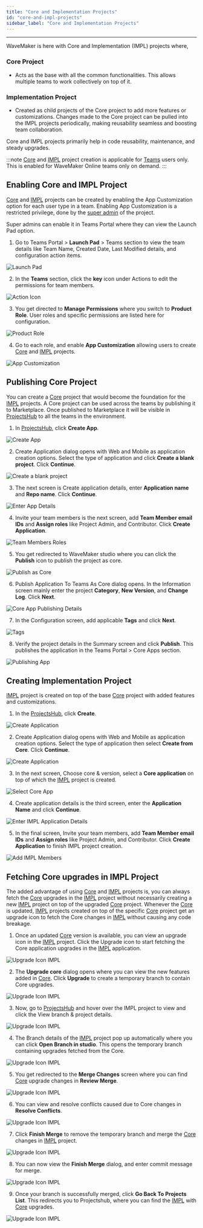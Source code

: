 ```yaml
---
title: "Core and Implementation Projects"
id: "core-and-impl-projects"
sidebar_label: "Core and Implementation Projects"
---
```

---

WaveMaker is here with Core and Implementation (IMPL) projects where,

### Core Project

- Acts as the base with all the common functionalities. This allows multiple teams to work collectively on top of it.

### Implementation Project

- Created as child projects of the Core project to add more features or customizations. Changes made to the Core project can be pulled into the IMPL projects periodically, making reusability seamless and boosting team collaboration.

Core and IMPL projects primarily help in code reusability, maintenance, and steady upgrades.


:::note
[Core](#core-project) and [IMPL](#implementation-project) project creation is applicable for [Teams](/learn/teams/overview/) users only. This is enabled for WaveMaker Online teams only on demand.
:::

## Enabling Core and IMPL Project

[Core](#core-project) and [IMPL](#implementation-project) projects can be created by enabling the App Customization option for each user type in a team. Enabling App Customization is a restricted privilege, done by the [super admin](/learn/on-premise/configure/config-users-auth-providers/#make-user-as-a-super-admin) of the project.

Super admins can enable it in Teams Portal where they can view the Launch Pad option.

1. Go to Teams Portal > **Launch Pad** > Teams section to view the team details like Team Name, Created Date, Last Modified details, and configuration action items.

![Launch Pad](/learn/assets/core-impl-projects/launchpad.png)

2. In the **Teams** section, click the **key** icon under Actions to edit the permissions for team members.

![Action Icon](/learn/assets/core-impl-projects/teams-actions.png)

3. You get directed to **Manage Permissions** where you switch to **Product Role**. User roles and specific permissions are listed here for configuration.

![Product Role](/learn/assets/core-impl-projects/teams-product-role.png)

4. Go to each role, and enable **App Customization** allowing users to create [Core](#core-project) and [IMPL](#implementation-project) projects.

![App Customization](/learn/assets/core-impl-projects/role-app-customization.png)

## Publishing Core Project

You can create a [Core](#core-project) project that would become the foundation for the [IMPL](#implementation-project) projects. A Core project can be used across the teams by publishing it to Marketplace. Once published to Marketplace it will be visible in [ProjectsHub](/learn/blog/2024/03/04/wavemaker-11-6-release#introducing-projectshub) to all the teams in the environment.

1. In [ProjectsHub](/learn/blog/2024/03/04/wavemaker-11-6-release#introducing-projectshub), click **Create App**. 

![Create App](/learn/assets/core-impl-projects/create-app.png)

2. Create Application dialog opens with Web and Mobile as application creation options. Select the type of application and click **Create a blank project**. Click **Continue**.

![Create a blank project](/learn/assets/core-impl-projects/create-blank-project.png)

3. The next screen is Create application details, enter **Application name** and **Repo name**. Click **Continue**.

![Enter App Details](/learn/assets/core-impl-projects/enter-app-details.png)

4. Invite your team members is the next screen, add **Team Member email IDs** and **Assign roles** like Project Admin, and Contributor. Click **Create Application**.

![Team Members Roles](/learn/assets/core-impl-projects/add-team-members.png)

5. You get redirected to WaveMaker studio where you can click the **Publish** icon to publish the project as core.

![Publish as Core](/learn/assets/core-impl-projects/publish-as-core.png)

6. Publish Application To Teams As Core dialog opens. In the Information screen mainly enter the project **Category**, **New Version**, and **Change Log**. Click **Next**.

![Core App Publishing Details](/learn/assets/core-impl-projects/publish-details-core-app.png)

7. In the Configuration screen, add applicable **Tags** and click **Next**.

![Tags](/learn/assets/core-impl-projects/next-tag-publishing-core.png)

8. Verify the project details in the Summary screen and click **Publish**. This publishes the application in the Teams Portal > Core Apps section.

![Publishing App](/learn/assets/core-impl-projects/publish-core-summary.png)


## Creating Implementation Project

[IMPL](#implementation-project) project is created on top of the base [Core](#core-project) project with added features and customizations.

1. In the [ProjectsHub](/learn/blog/2024/03/04/wavemaker-11-6-release#introducing-projectshub), click **Create**.

![Create Application](/learn/assets/core-impl-projects/create-impl-app.png)

2. Create Application dialog opens with Web and Mobile as application creation options. Select the type of application then select **Create from Core**. Click **Continue**.

![Create Application](/learn/assets/core-impl-projects/create-impl-from-core.png)

3. In the next screen, Choose core & version, select a **Core application** on top of which the [IMPL](#implementation-project) project is created.

![Select Core App](/learn/assets/core-impl-projects/select-core-app.png)

4. Create application details is the third screen, enter the **Application Name** and click **Continue**.

![Enter IMPL Application Details](/learn/assets/core-impl-projects/enter-impl-app-details.png)

5. In the final screen, Invite your team members, add **Team Member email IDs** and **Assign roles** like Project Admin, and Contributor. Click **Create Application** to finish IMPL project creation.

![Add IMPL Members](/learn/assets/core-impl-projects/add-impl-members.png)


## Fetching Core upgrades in IMPL Project

The added advantage of using [Core](#core-project) and [IMPL](#implementation-project) projects is, you can always fetch the [Core](#core-project) upgrades in the [IMPL](#implementation-project) project without necessarily creating a new [IMPL](#implementation-project) project on top of the upgraded [Core](#core-project) project. Whenever the [Core](#core-project) is updated, [IMPL](#implementation-project) projects created on top of the specific [Core](#core-project) project get an upgrade icon to fetch the Core changes in [IMPL](#implementation-project) without causing any code breakage.

1. Once an updated [Core](#core-project) version is available, you can view an upgrade icon in the [IMPL](#implementation-project) project. Click the Upgrade icon to start fetching the Core application upgrades in the [IMPL](#implementation-project) application.

![Upgrade Icon IMPL](/learn/assets/core-impl-projects/upgrade-icon-impl.png)

2. The **Upgrade core** dialog opens where you can view the new features added in [Core](#core-project). Click **Upgrade** to create a temporary branch to contain Core upgrades.

![Upgrade Icon IMPL](/learn/assets/core-impl-projects/changes-upgrade-impl.png)

3. Now, go to [ProjectsHub](/learn/blog/2024/03/04/wavemaker-11-6-release#introducing-projectshub) and hover over the IMPL project to view and click the View branch & project details.

![Upgrade Icon IMPL](/learn/assets/core-impl-projects/view-branch-changes.png)

4. The Branch details of the [IMPL](#implementation-project) project pop up automatically where you can click **Open Branch in studio**. This opens the temporary branch containing upgrades fetched from the Core.

![Upgrade Icon IMPL](/learn/assets/core-impl-projects/open-changes-branch.png)

5. You get redirected to the **Merge Changes** screen where you can find [Core](#core-project) upgrade changes in **Review Merge**.

![Upgrade Icon IMPL](/learn/assets/core-impl-projects/merge-changes-screen.png)

6. You can view and resolve conflicts caused due to Core changes in **Resolve Conflicts**.

![Upgrade Icon IMPL](/learn/assets/core-impl-projects/resolve-conflicts-finish-merge.png)

7. Click **Finish Merge** to remove the temporary branch and merge the [Core](#core-project) changes in [IMPL](#implementation-project) project.

![Upgrade Icon IMPL](/learn/assets/core-impl-projects/finish-merge-changes-screen.png)

8. You can now view the **Finish Merge** dialog, and enter commit message for merge.

![Upgrade Icon IMPL](/learn/assets/core-impl-projects/finish-merge-dialog.png)

9. Once your branch is successfully merged, click **Go Back To Projects List**. This redirects you to Projectshub, where you can find the [IMPL](#implementation-project) with [Core](#core-project) upgrades.

![Upgrade Icon IMPL](/learn/assets/core-impl-projects/finish-merge-go-to-projects.png)
